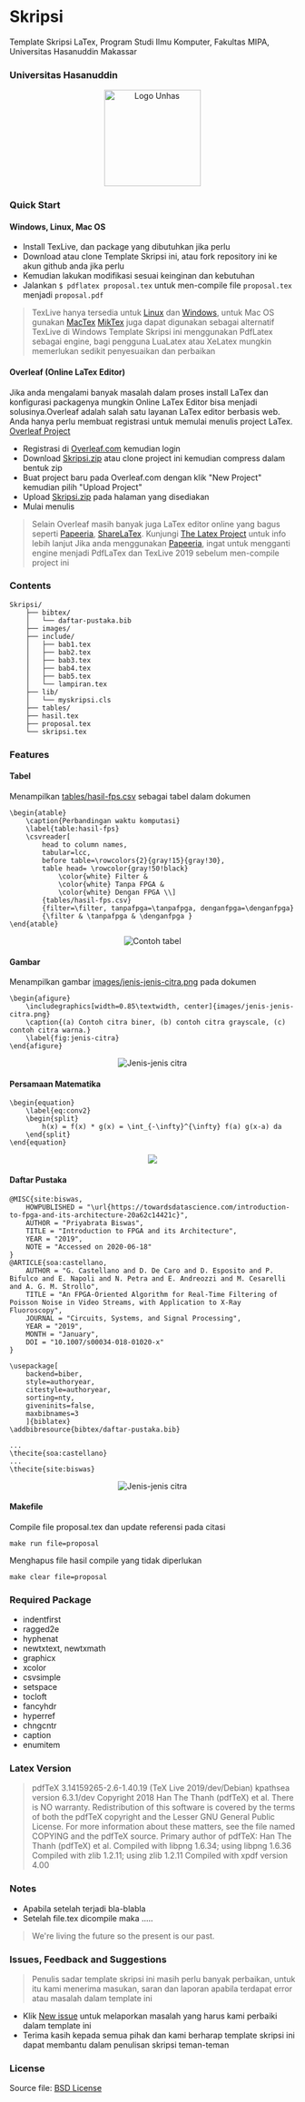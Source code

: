 # Skripsi
Template Skripsi LaTex, Program Studi Ilmu Komputer, Fakultas MIPA, Universitas Hasanuddin Makassar


### Universitas Hasanuddin
<p align="center">
    <img alt="Logo Unhas" src="https://raw.githubusercontent.com/dirsulaiman/Skripsi/master/images/logoUH-tumbnail.png" width="170px">
</p>


### Quick Start
#### Windows, Linux, Mac OS
- Install TexLive, dan package yang dibutuhkan jika perlu
- Download atau clone Template Skripsi ini, atau fork repository ini ke akun github anda jika perlu
- Kemudian lakukan modifikasi sesuai keinginan dan kebutuhan
- Jalankan `$ pdflatex proposal.tex` untuk men-compile file `proposal.tex` menjadi `proposal.pdf`
> TexLive hanya tersedia untuk [Linux](http://www.tug.org/texlive/quickinstall.html) dan [Windows](http://www.tug.org/texlive/windows.html), untuk Mac OS gunakan [MacTex](http://www.tug.org/mactex/)
> [MikTex](https://miktex.org/) juga dapat digunakan sebagai alternatif TexLive di Windows
> Template Skripsi ini menggunakan PdfLatex sebagai engine, bagi pengguna LuaLatex atau XeLatex mungkin memerlukan sedikit penyesuaikan dan perbaikan 


#### Overleaf (Online LaTex Editor)
Jika anda mengalami banyak masalah dalam proses install LaTex dan konfigurasi packagenya mungkin Online LaTex Editor bisa menjadi solusinya.Overleaf adalah salah satu layanan LaTex editor berbasis web. Anda hanya perlu membuat registrasi untuk memulai menulis project LaTex. [Overleaf Project](https://www.overleaf.com/read/xvdzphmvntrb)
- Registrasi di [Overleaf.com](https://www.overleaf.com/login) kemudian login 
- Download [Skripsi.zip](https://github.com/dirsulaiman/Skripsi/files/5500599/Skripsi_v0.1.zip) atau clone project ini kemudian compress dalam bentuk zip
- Buat project baru pada Overleaf.com dengan klik "New Project" kemudian pilih "Upload Project"
- Upload [Skripsi.zip](https://github.com/dirsulaiman/Skripsi/files/5500599/Skripsi_v0.1.zip) pada halaman yang disediakan
- Mulai menulis
> Selain Overleaf masih banyak juga LaTex editor online yang bagus seperti [Papeeria](https://www.papeeria.com), [ShareLaTex](https://www.sharelatex.com/). Kunjungi [The Latex Project](https://www.latex-project.org/get/) untuk info lebih lanjut
> Jika anda menggunakan [Papeeria](https://www.papeeria.com), ingat untuk mengganti engine menjadi PdfLaTex dan TexLive 2019 sebelum men-compile project ini


### Contents

```
Skripsi/
    ├── bibtex/
    │   └── daftar-pustaka.bib
    ├── images/
    ├── include/
    │   ├── bab1.tex
    │   ├── bab2.tex
    │   ├── bab3.tex
    │   ├── bab4.tex
    │   ├── bab5.tex
    │   └── lampiran.tex
    ├── lib/
    │   └── myskripsi.cls
    ├── tables/
    ├── hasil.tex
    ├── proposal.tex
    └── skripsi.tex
```


### Features
#### Tabel
Menampilkan [tables/hasil-fps.csv](https://github.com/dirsulaiman/Skripsi/blob/master/tables/hasil-fps.csv) sebagai tabel dalam dokumen
```
\begin{atable}
    \caption{Perbandingan waktu komputasi}
    \label{table:hasil-fps}
    \csvreader[
        head to column names,
        tabular=lcc,
        before table=\rowcolors{2}{gray!15}{gray!30},
        table head= \rowcolor{gray!50!black} 
            \color{white} Filter & 
            \color{white} Tanpa FPGA & 
            \color{white} Dengan FPGA \\]
        {tables/hasil-fps.csv}
        {filter=\filter, tanpafpga=\tanpafpga, denganfpga=\denganfpga}
        {\filter & \tanpafpga & \denganfpga }
\end{atable}
```
<p align="center">
    <img alt="Contoh tabel" src="https://raw.githubusercontent.com/dirsulaiman/Skripsi/master/images/contoh-tabel.png">
</p>


#### Gambar
Menampilkan gambar [images/jenis-jenis-citra.png](https://github.com/dirsulaiman/Skripsi/blob/master/tables/hasil-fps.csv) pada dokumen
```
\begin{afigure}
    \includegraphics[width=0.85\textwidth, center]{images/jenis-jenis-citra.png}
    \caption{(a) Contoh citra biner, (b) contoh citra grayscale, (c) contoh citra warna.}
    \label{fig:jenis-citra}
\end{afigure}
```
<p align="center">
    <img alt="Jenis-jenis citra" src="https://raw.githubusercontent.com/dirsulaiman/Skripsi/master/images/contoh-gambar.png">
</p>


#### Persamaan Matematika
```
\begin{equation}
    \label{eq:conv2}
    \begin{split}
        h(x) = f(x) * g(x) = \int_{-\infty}^{\infty} f(a) g(x-a) da
    \end{split}
\end{equation}
```
<p align="center">
<img src="https://render.githubusercontent.com/render/math?math=h(x) = f(x) * g(x) = \int_{-\infty}^{\infty} f(a) g(x-a) da">
</p>


#### Daftar Pustaka
```
@MISC{site:biswas,
    HOWPUBLISHED = "\url{https://towardsdatascience.com/introduction-to-fpga-and-its-architecture-20a62c14421c}",
    AUTHOR = "Priyabrata Biswas",
    TITLE = "Introduction to FPGA and its Architecture",
	YEAR = "2019",
	NOTE = "Accessed on 2020-06-18"
}
@ARTICLE{soa:castellano,
    AUTHOR = "G. Castellano and D. De Caro and D. Esposito and P. Bifulco and E. Napoli and N. Petra and E. Andreozzi and M. Cesarelli and A. G. M. Strollo",
    TITLE = "An FPGA-Oriented Algorithm for Real-Time Filtering of Poisson Noise in Video Streams, with Application to X-Ray Fluoroscopy",
    JOURNAL = "Circuits, Systems, and Signal Processing",
    YEAR = "2019",
    MONTH = "January",
    DOI = "10.1007/s00034-018-01020-x"
}
```
```
\usepackage[
    backend=biber,
    style=authoryear,
    citestyle=authoryear,
    sorting=nty,
    giveninits=false,
    maxbibnames=3
    ]{biblatex}
\addbibresource{bibtex/daftar-pustaka.bib}
```
```
...
\thecite{soa:castellano}
...
\thecite{site:biswas}
```
<p align="center">
    <img alt="Jenis-jenis citra" src="https://raw.githubusercontent.com/dirsulaiman/Skripsi/master/images/contoh-daftar-pustaka.png">
</p>


#### Makefile
Compile file proposal.tex dan update referensi pada citasi
```
make run file=proposal
```
Menghapus file hasil compile yang tidak diperlukan 
```
make clear file=proposal
```


### Required Package
- indentfirst
- ragged2e
- hyphenat
- newtxtext, newtxmath
- graphicx
- xcolor
- csvsimple
- setspace
- tocloft
- fancyhdr
- hyperref
- chngcntr
- caption
- enumitem


### Latex Version
>pdfTeX 3.14159265-2.6-1.40.19 (TeX Live 2019/dev/Debian)
>kpathsea version 6.3.1/dev
>Copyright 2018 Han The Thanh (pdfTeX) et al.
>There is NO warranty.  Redistribution of this software is
>covered by the terms of both the pdfTeX copyright and
>the Lesser GNU General Public License.
>For more information about these matters, see the file
>named COPYING and the pdfTeX source.
>Primary author of pdfTeX: Han The Thanh (pdfTeX) et al.
>Compiled with libpng 1.6.34; using libpng 1.6.36
>Compiled with zlib 1.2.11; using zlib 1.2.11
>Compiled with xpdf version 4.00


### Notes
- Apabila setelah terjadi bla-blabla
- Setelah file.tex dicompile maka .....

> We're living the future so
> the present is our past.


### Issues, Feedback and Suggestions
> Penulis sadar template skripsi ini masih perlu banyak perbaikan, untuk itu kami menerima masukan, saran dan laporan apabila terdapat error atau masalah dalam template ini
- Klik [New issue](https://github.com/dirsulaiman/Skripsi/issues/new) untuk melaporkan masalah yang harus kami perbaiki dalam template ini
- Terima kasih kepada semua pihak dan kami berharap template skripsi ini dapat membantu dalam penulisan skripsi teman-teman


### License
Source file: [BSD License](https://github.com/dirsulaiman/Skripsi/blob/master/LICENSE)